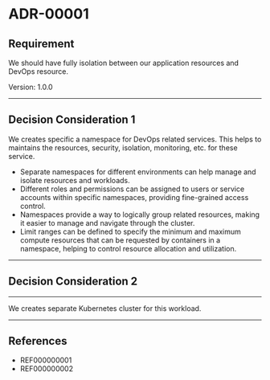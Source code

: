 # ADR-00001

## Requirement

We should have fully isolation between our application resources and DevOps resource.

Version: 1.0.0

----------
## Decision Consideration 1

We creates specific a namespace for DevOps related services. This helps to maintains the resources, security, isolation, monitoring, etc. for these service.  


- Separate namespaces for different environments can help manage and isolate resources and workloads.
- Different roles and permissions can be assigned to users or service accounts within specific namespaces, providing fine-grained access control.
- Namespaces provide a way to logically group related resources, making it easier to manage and navigate through the cluster.
- Limit ranges can be defined to specify the minimum and maximum compute resources that can be requested by containers in a namespace, helping to control resource allocation and utilization.
----------
## Decision Consideration 2
****
We creates separate Kubernetes cluster for this workload. 

----------
## References
- REF000000001
- REF000000002 

